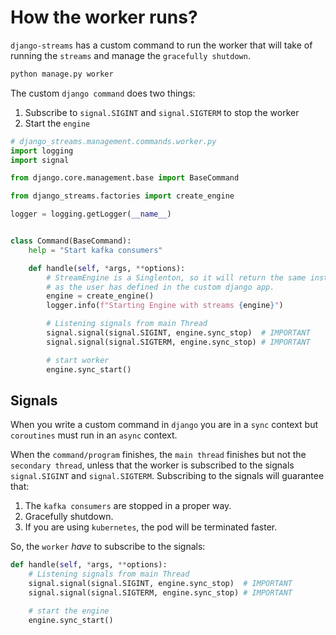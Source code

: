 # How the worker runs?

`django-streams` has a custom command to run the worker that will take of running the `streams` and manage the `gracefully shutdown`.

```bash
python manage.py worker
```

The custom `django command` does two things:

1. Subscribe to `signal.SIGINT` and `signal.SIGTERM` to stop the worker
2. Start the `engine`

```python
# django_streams.management.commands.worker.py
import logging
import signal

from django.core.management.base import BaseCommand

from django_streams.factories import create_engine

logger = logging.getLogger(__name__)


class Command(BaseCommand):
    help = "Start kafka consumers"

    def handle(self, *args, **options):
        # StreamEngine is a Singlenton, so it will return the same instance
        # as the user has defined in the custom django app.
        engine = create_engine()
        logger.info(f"Starting Engine with streams {engine}")

        # Listening signals from main Thread
        signal.signal(signal.SIGINT, engine.sync_stop)  # IMPORTANT
        signal.signal(signal.SIGTERM, engine.sync_stop) # IMPORTANT

        # start worker
        engine.sync_start()
```

## Signals

When you write a custom command in `django` you are in a `sync` context but `coroutines` must run in an `async` context.

When the `command/program` finishes, the `main thread` finishes but not the `secondary thread`, unless that the worker is subscribed to
the signals `signal.SIGINT` and `signal.SIGTERM`. Subscribing to the signals will guarantee that:

1. The `kafka consumers` are stopped in a proper way.
2. Gracefully shutdown.
3. If you are using `kubernetes`, the pod will be terminated faster.

So, the `worker` *have* to subscribe to the signals:

```python
def handle(self, *args, **options):
    # Listening signals from main Thread
    signal.signal(signal.SIGINT, engine.sync_stop)  # IMPORTANT
    signal.signal(signal.SIGTERM, engine.sync_stop) # IMPORTANT

    # start the engine
    engine.sync_start()
```
